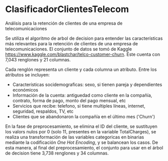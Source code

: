 # ClasificadorClientesTelecom
Análisis para la retención de clientes de una empresa de telecomunicaciones

Se utiliza el algoritmo de arbol de decision para entender las características más relevantes para la retención de clientes de una empresa de telecomunicaciones.
El conjunto de datos se tomó de Kaggle https://www.kaggle.com/blastchar/telco-customer-churn. Éste cuenta con 7,043 renglones y 21 columnas.

Cada renglón representa un cliente y cada columna un atributo. Entre los atributos se incluyen:
- Características socidemograficas: sexo, si tienen pareja y dependientes económicos
- Información de la cuenta: antiguedad como cliente en la compañía, contrato, forma de pago, monto del pago mensual, etc
- Servicios que recibe: telefono, si tiene multiples líneas, internet, seguridad, respaldos, TV, etc
- Clientes que se abandonaron la compañía en el último mes ('Churn')

En la fase de preprocesamiento, se elimina el ID del cliente, se sustituyen los valors nulos por 0 (solo 11, presentes en la variable TotalCharges), se realiza una transformación de las variables categoricas en binarias mediante la codificación _One Hot Encoding_, y se balancean los casos. De esta manera, al final del preprocesamiento, el conjunto para usar en el árbol de decision tiene 3,738 renglones y 34 columnas.


